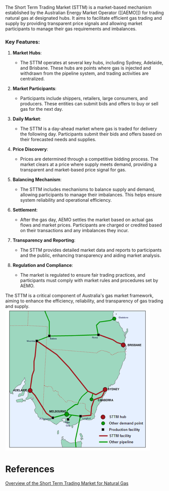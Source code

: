 The Short Term Trading Market (STTM) is a market-based mechanism established by the Australian Energy Market Operator ([[AEMO]]) for trading natural gas at designated hubs. It aims to facilitate efficient gas trading and supply by providing transparent price signals and allowing market participants to manage their gas requirements and imbalances.

### Key Features:

1. **Market Hubs**:
   - The STTM operates at several key hubs, including Sydney, Adelaide, and Brisbane. These hubs are points where gas is injected and withdrawn from the pipeline system, and trading activities are centralized.

2. **Market Participants**:
   - Participants include shippers, retailers, large consumers, and producers. These entities can submit bids and offers to buy or sell gas for the next day.

3. **Daily Market**:
   - The STTM is a day-ahead market where gas is traded for delivery the following day. Participants submit their bids and offers based on their forecasted needs and supplies.

4. **Price Discovery**:
   - Prices are determined through a competitive bidding process. The market clears at a price where supply meets demand, providing a transparent and market-based price signal for gas.

5. **Balancing Mechanism**:
   - The STTM includes mechanisms to balance supply and demand, allowing participants to manage their imbalances. This helps ensure system reliability and operational efficiency.

6. **Settlement**:
   - After the gas day, AEMO settles the market based on actual gas flows and market prices. Participants are charged or credited based on their transactions and any imbalances they incur.

7. **Transparency and Reporting**:
   - The STTM provides detailed market data and reports to participants and the public, enhancing transparency and aiding market analysis.

8. **Regulation and Compliance**:
   - The market is regulated to ensure fair trading practices, and participants must comply with market rules and procedures set by AEMO.

The STTM is a critical component of Australia's gas market framework, aiming to enhance the efficiency, reliability, and transparency of gas trading and supply.
![STTM Map](images/STTM%20Map.png)

# References
[Overview of the Short Term Trading Market for Natural Gas](inbox/Overview%20of%20the%20Short%20Term%20Trading%20Market%20for%20Natural%20Gas.md)

